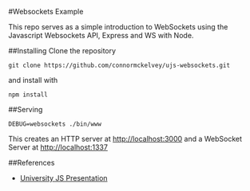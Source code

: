 #Websockets Example

This repo serves as a simple introduction to WebSockets using the Javascript Websockets API, Express and WS with Node.

##Installing
Clone the repository

`git clone https://github.com/connormckelvey/ujs-websockets.git`

and install with

`npm install`

##Serving

`DEBUG=websockets ./bin/www`

This creates an HTTP server at [http://localhost:3000](http://localhost:3000) and a WebSocket Server at [http://localhost:1337](http://localhost:1337)

##References
- [University JS Presentation](http://slides.com/connorfinnmckelvey/ws)